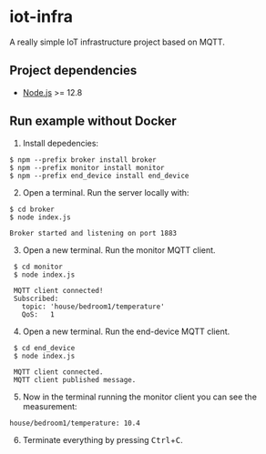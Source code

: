 # iot-infra
A really simple IoT infrastructure project based on MQTT.

## Project dependencies
 * [Node.js](https://nodejs.org/en/) >= 12.8

## Run example without Docker

 1. Install depedencies:
 ```{shell}
 $ npm --prefix broker install broker
 $ npm --prefix monitor install monitor
 $ npm --prefix end_device install end_device
 ```

 2. Open a terminal. Run the server locally with:
 ```{shell}
 $ cd broker
 $ node index.js

 Broker started and listening on port 1883
 ```

 3. Open a new terminal. Run the monitor MQTT client.
```{shell}
 $ cd monitor
 $ node index.js

 MQTT client connected!
 Subscribed:
   topic: 'house/bedroom1/temperature'
   QoS:   1
 ```

 4. Open a new terminal. Run the end-device MQTT client.
```{shell}
 $ cd end_device
 $ node index.js

 MQTT client connected.
 MQTT client published message.
 ```
 
 5. Now in the terminal running the monitor client you can see the measurement:
 ```{shell}
 house/bedroom1/temperature: 10.4
 ```
 
 6. Terminate everything by pressing <kbd>Ctrl</kbd>+<kbd>C</kbd>.

